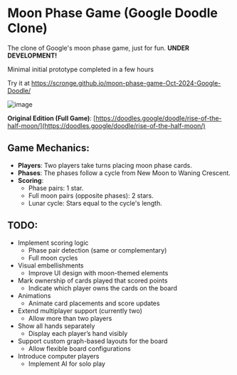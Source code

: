 # Moon Phase Game (Google Doodle Clone)

The clone of Google's moon phase game, just for fun. **UNDER DEVELOPMENT!** 

Minimal initial prototype completed in a few hours

Try it at https://scronge.github.io/moon-phase-game-Oct-2024-Google-Doodle/ 

![image](https://github.com/user-attachments/assets/55859a13-a815-4dbc-ae53-0580e1990432)


**Original Edition (Full Game)**: [https://doodles.google/doodle/rise-of-the-half-moon/](https://doodles.google/doodle/rise-of-the-half-moon/)

## Game Mechanics:
- **Players**: Two players take turns placing moon phase cards.
- **Phases**: The phases follow a cycle from New Moon to Waning Crescent.
- **Scoring**:
  - Phase pairs: 1 star.
  - Full moon pairs (opposite phases): 2 stars.
  - Lunar cycle: Stars equal to the cycle's length.
  
## TODO:
- Implement scoring logic
   - Phase pair detection (same or complementary)
   - Full moon cycles
- Visual embellishments
   - Improve UI design with moon-themed elements
- Mark ownership of cards played that scored points
   - Indicate which player owns the cards on the board
- Animations
   - Animate card placements and score updates
- Extend multiplayer support (currently two)
   - Allow more than two players
- Show all hands separately
   - Display each player’s hand visibly
- Support custom graph-based layouts for the board
   - Allow flexible board configurations
- Introduce computer players
   - Implement AI for solo play
